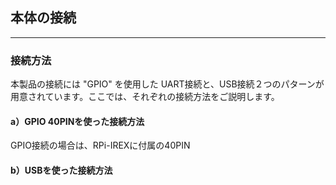 <a name="connect"></a>
## **本体の接続**  
---
<a name="conn_type"></a>
### **接続方法**  
本製品の接続には "GPIO" を使用した UART接続と、USB接続２つのパターンが用意されています。ここでは、それぞれの接続方法をご説明します。

<a name="gpio40"></a>
#### **a）GPIO 40PINを使った接続方法**  
GPIO接続の場合は、RPi-IREXに付属の40PIN

<a name="usb"></a>
#### **b）USBを使った接続方法**  
